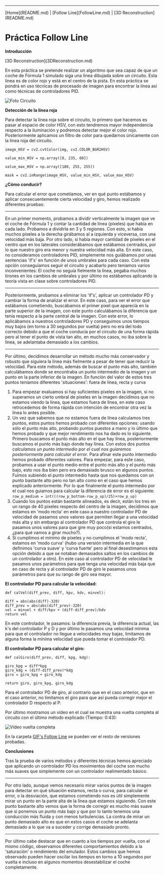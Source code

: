 <hr />
[Home](README.md) | [Follow Line](FollowLine.md) | [3D Reconstruction](README.md)
<h1>Práctica Follow Line</h1>
<p><strong>Introducción</strong></p>
[3D Reconstruction](3DReconstruction.md)
<p>En esta práctica se pretende realizar un algoritmo que sea capaz de que un coche de Fórmula 1 simulado siga una línea dibujada sobre un circuito. Esta línea es de color rojo y está en el centro de la pista. En esta práctica se pondrá en uso técnicas de procesado de imagen para encontrar la línea así como técnicas de controladores PID.</p>

<p><img src="https://raw.githubusercontent.com/sergiodomin/MOVA-Vision-Robotica-FollowLine/master/docs/src/Follow_line/circuito.png" alt="Foto Circuito" /></p>

<p><strong>Detección de la línea roja</strong></p>

<p>Para detectar la línea roja sobre el circuito, lo primero que hacemos es pasar al espacio de color HSV, con esto tendremos mayor independencia respecto a la iluminación y podremos detectar mejor el color rojo. Posteriormente aplicamos un filtro de color para quedarnos únicamente con la línea roja del circuito.</p>

<p><code>image_HSV = cv2.cvtColor(img, cv2.COLOR_BGR2HSV)</code></p>

<p><code>value_min_HSV = np.array([0, 235, 60])</code></p>

<p><code>value_max_HSV = np.array([180, 255, 255])</code></p>

<p><code>mask = cv2.inRange(image_HSV, value_min_HSV, value_max_HSV)</code></p>

<p><strong>¿Cómo conducir?</strong></p>

<p>Para calcular el error que cometíamos, ver en qué punto estábamos y aplicar consecuentemente cierta velocidad y giro, hemos realizado diferentes pruebas:</p>

<hr />

<p>En un primer momento, probamos a dividir verticalmente la imagen que ve el coche de Fórmula 1 y contar la cantidad de línea (píxeles) que había en cada lado. Probamos a dividirla en 3 y 5 regiones. Con esto, si había muchos píxeles a la derecha girábamos al a izquierda y viceversa, con una velocidad más baja. Por otro lado, si había mayor cantidad de píxeles en el centro que en los laterales considerábamos que estábamos centrados, por lo que nuestro giro era menor y nuestra velocidad más alta. En este caso, no consideramos controladores PID, simplemente nos guiábamos por unas sentencias 'if's' en función de unos umbrales para cada caso. Con esta opción conseguíamos seguir el circuito y acabarlo pero teníamos varios inconvenientes: El coche no seguía fielmente la línea, pegaba muchos tirones en los cambios de umbrales y por último no estábamos aplicando la teoría vista en clase sobre controladores PID.</p>

<hr />

<p>Posteriormente, probamos a eliminar los 'if's', aplicar un controlador PD y cambiar la forma de analizar el error. En este caso, para ver el error que estábamos cometiendo, buscábamos el primer pixel que aparecía en la parte superior de la imagen, con este punto calculábamos la diferencia que tenía respecto a la parte central de la imagen. Con este error, lo aplicábamos a nuestros controladores PD y conseguimos unos tiempos muy bajos (en torno a 30 segundos por vuelta) pero no era del todo correcto debido a que el coche conducía por el circuito de una forma rápida pero al tener el punto de vista tan alto, en muchos casos, no iba sobre la línea, se adelantaba demasiado a los cambios.</p>

<hr />

<p>Por último, decidimos desarrollar un método mucho más conservador y robusto que siguiera la línea más fielmente a pesar de tener que reducir la velocidad. Para este método, además de buscar el punto más alto, también calculábamos donde se encontraba un punto intermedio de la imagen y un punto en la parte inferior de la imagen. En función del valor de estos tres puntos teníamos diferentes 'situaciones': fuera de línea, recta y curva </p>

<ol>
<li>Para empezar evaluamos si hay suficientes píxeles en la imagen, si no superamos un cierto umbral de píxeles en la imagen decidimos que no estamos viendo la línea, que estamos fuera de linea, en este caso retrocedemos de forma rápida con intención de encontrar otra vez la línea lo antes posible.</li>

<li>Un vez que sabemos que no estamos fuera de línea calculamos tres puntos, estos puntos hemos probado con diferentes opciones: usando sólo el punto más alto, probando puntos puestos a mano y lo último que hemos probado y que mejor rendimiento nos ha dado es lo siguiente.
Primero buscamos el punto más alto en el que hay línea, posteriormente buscamos el punto más bajo donde hay línea. Con estos dos puntos <em>calculamos un punto intermedio por el cual nos guiaremos posteriormente para calcular el error</em>. Para afinar este punto intermedio hemos probado diferentes valores. Para empezar, para este caso, probamos a usar el punto medio entre el punto más alto y el punto más bajo, esto nos iba bien pero era demasiado brusco en algunos puntos. Fuímos subiendo el punto intermedio hasta que nos quedamos con un punto bastante alto pero no tan alto como en el caso que hemos explicado anteriormente. Por lo que finalmente el punto intermedio por el cual nos guiamos para calcular la diferencia de error es el siguiente:
<code>row_p_medium = int(((row_p_bottom-row_p_up)/25)+row_p_up)</code></li>

<li>Cuando los puntos están bastante alineados, es decir, están los tres en un rango de 40 píxeles respecto del centro de la imagen, decidimos que estamos en 'modo recta' en este caso a nuestro controlador PD de velocidad de pasamos unos valores que permiten llegar a una velocidad más alta y sin embargo al controlador PD que controla el giro le pasamos unos valores para que gire muy poco(si estamos centrados, ¿para qué vamos a girar mucho?). </li>

<li>Si cumplimos el mínimo de píxeles y no cumplimos el 'modo recta', estamos en 'modo curva' (hubo una versión intermedia en la que definimos 'curva suave' y 'curva fuerte' pero al final desestimamos esta opción debido a que se notaban demasiados saltos en los cambios de un controlador a otro). En este caso al controlador PD de velocidad le pasamos unos parámetros para que tenga una velocidad más baja que en caso de recta y al controlador PD de giro le pasamos unos parámetros para que su rango de giro sea mayor.</li>
</ol>

<p><strong>El controlador PD para calcular la velocidad:</strong></p>

<p><code>def calVel(diff_prev, diff, kpv, kdv, minvel):</code></p>

<pre><code>diff = abs(abs(diff)-320)
diff_prev = abs(abs(diff_prev)-320)
vel = minvel + diff/kpv + (diff-diff_prev)/kdv
return vel
</code></pre>

<p>En este controlador, le pasamos: la diferencia previa, la diferencia actual, las k's del controlador P y D y por último le pasamos una velocidad mínima para que el controlador no llegue a velocidades muy bajas, limitamos de alguna forma la mínima velocidad que pueda tomar el controlador PD.</p>

<p><strong>El controlador PD para calcular el giro:</strong></p>

<p><code>def calGiro(diff_prev, diff, kpg, kdg):</code></p>

<pre><code>giro_kpg = diff*kpg
giro_kdg = (diff-diff_prev)*kdg
giro = giro_kpg + giro_kdg

return giro, giro_kpg, giro_kdg
</code></pre>

<p>Para el controlador PD de giro, al contrario que en el caso anterior, que en el caso anterior, no limitamos el giro para que así pueda corregir mejor el controlador D respecto al P.</p>

<p>Por último mostramos un vídeo en el cual se muestra una vuelta completa al circuito con el último método explicado (Tiempo: 0:43):</p>

<p><img src="https://github.com/sergiodomin/MOVA-Vision-Robotica-FollowLine/blob/master/docs/src/Follow_line/F1_v7.gif?raw=true" alt="Vídeo vuelta completa" /></p>

<p> En la carpeta <a href="https://github.com/sergiodomin/MOVA-Vision-Robotica-FollowLine/tree/master/docs/src/Follow_line"> GIF's Follow Line</a> se pueden ver el resto de versiones probadas.

<p><strong>Conclusiones</strong></p>
<p> Tras la prueba de varios métodos y diferentes técnicas hemos apreciado que aplicando un controlador PD los movimientos del coche son mucho más suaves que simplemente con un controlador realimentado básico. 
<hr />
Por otro lado, aunque vemos necesario mirar varios puntos de la imagen para detectar en qué situación estamos, recta o curva, para calcular el error, o la desviación, que estamos cometiendo nos es útil simplemente mirar un punto en la parte alta de la línea que estamos siguiendo. Con este punto bastante alto vemos que la forma de corregir es mucho más suave que si ponemos un punto más bajo y que por lo tanto tenemos una conducción más fluida y con menos turbulencias. La contra de mirar un punto demasiado alto es que en estos casos el coche se adelanta demasiado a lo que va a suceder y corrige demasiado pronto. 
<hr />
Por último cabe destacar que en cuanto a los tiempos por vuelta, con el mismo código, observamos diferentes comportamientos debido a la 'saturación' o rendimiento del emulador. Estos cambios que hemos observado pueden hacer oscilar los tiempos en torno a 10 segundos por vuelta e incluso en algunos momentos desestabilizar el coche completamente. </p>
